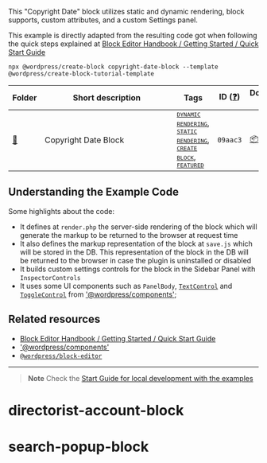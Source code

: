 This "Copyright Date" block utilizes static and dynamic rendering, block supports, custom attributes, and a custom Settings panel. 

This example is directly adapted from the resulting code got when following the quick steps explained at [Block Editor Handbook / Getting Started / Quick Start Guide](https://developer.wordpress.org/block-editor/getting-started/quick-start-guide/)

```
npx @wordpress/create-block copyright-date-block --template @wordpress/create-block-tutorial-template
```

<!-- Please, do not remove these @TABLE EXAMPLES BEGIN and @TABLE EXAMPLES END comments or modify the table inside. This table is automatically generated from the data at _data/examples.json and _data/tags.json -->
<!-- @TABLE EXAMPLES BEGIN -->
| Folder                                                                                                       | <span style="display: inline-block; width:250px">Short description</span> | Tags                                                                                                                                                                                                                                                                                                                                                                                                                                                                                                                                                                             | ID ([❓](https://github.com/WordPress/directorist-account-block/wiki/04-Why-an-ID-for-every-example%3F "Why an ID for every example?")) | Download .zip                                                                                                                                                                                                                                                           | Live Demo                                                                                                                                                                                                                                                                                                                                                                                   |
| ------------------------------------------------------------------------------------------------------------ | ------------------------------------------------------------------------- | -------------------------------------------------------------------------------------------------------------------------------------------------------------------------------------------------------------------------------------------------------------------------------------------------------------------------------------------------------------------------------------------------------------------------------------------------------------------------------------------------------------------------------------------------------------------------------- | --------------------------------------------------------------------------------------------------------------------------------------- | ----------------------------------------------------------------------------------------------------------------------------------------------------------------------------------------------------------------------------------------------------------------------- | ------------------------------------------------------------------------------------------------------------------------------------------------------------------------------------------------------------------------------------------------------------------------------------------------------------------------------------------------------------------------------------------- |
| [📁](https://github.com/WordPress/directorist-account-block/tree/trunk/plugins/copyright-date-block-09aac3) | Copyright Date Block                                                      | <small><code><a href="https://github.com/WordPress/directorist-account-block/wiki/03-Tags#dynamic-rendering">DYNAMIC RENDERING</a></code></small>, <small><code><a href="https://github.com/WordPress/directorist-account-block/wiki/03-Tags#static-rendering">STATIC RENDERING</a></code></small>, <small><code><a href="https://github.com/WordPress/directorist-account-block/wiki/03-Tags#create-block">CREATE BLOCK</a></code></small>, <small><code><a href="https://github.com/WordPress/directorist-account-block/wiki/03-Tags#featured">FEATURED</a></code></small> | `09aac3`                                                                                                                                | [📦](https://raw.githubusercontent.com/WordPress/directorist-account-block/deploy/zips/copyright-date-block-09aac3.zip "Install the plugin using this zip and activate it. Then use the ID of the block (09aac3) to find it and add it to a post to see it in action") | [![](https://raw.githubusercontent.com/WordPress/directorist-account-block/trunk/_assets/icon-wp.svg)](https://playground.wordpress.net/?blueprint-url=https://raw.githubusercontent.com/WordPress/directorist-account-block/trunk/plugins/copyright-date-block-09aac3/_playground/blueprint.json "Use the ID of the block (09aac3) to find it and add it to a post to see it in action") |
<!-- @TABLE EXAMPLES END -->

## Understanding the Example Code

Some highlights about the code:
- It defines at `render.php` the server-side rendering of the block which will generate the markup to be returned to the browser at request time
- It also defines the markup representation of the block at `save.js` which will be stored in the DB. This representation of the block in the DB will be returned to the browser in case the plugin is uninstalled or disabled
- It builds custom settings controls for the block in the Sidebar Panel with `InspectorControls`
- It uses some UI components such as `PanelBody`, [`TextControl`](https://wordpress.github.io/gutenberg/?path=/docs/components-textcontrol--docs) and [`ToggleControl`](https://wordpress.github.io/gutenberg/?path=/docs/components-togglecontrol--docs) from ['@wordpress/components'](https://developer.wordpress.org/block-editor/reference-guides/packages/packages-components/);


## Related resources

- [Block Editor Handbook / Getting Started / Quick Start Guide](https://developer.wordpress.org/block-editor/getting-started/quick-start-guide/)
- ['@wordpress/components'](https://developer.wordpress.org/block-editor/reference-guides/packages/packages-components/)
- [`@wordpress/block-editor`](https://developer.wordpress.org/block-editor/reference-guides/packages/packages-block-editor/)


----

> **Note**
> Check the [Start Guide for local development with the examples](https://github.com/WordPress/directorist-account-block/wiki/02-Examples#start-guide-for-local-development-with-the-examples)
# directorist-account-block
# search-popup-block
